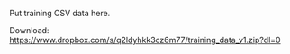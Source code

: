 Put training CSV data here.  

Download: https://www.dropbox.com/s/q2ldyhkk3cz6m77/training_data_v1.zip?dl=0